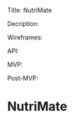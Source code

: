 <!-- Title: A working title for your app. (Feel free to have some fun with this.) -->

Title: NutriMate

<!-- Description: 4 to 5 sentences summarizing the features, functions, and goals. -->

Decription:

<!-- Wireframes: Mockups of your app on desktop, tablet, and mobile. -->

Wireframes:

<!-- API: Which API you will be using. -->

API:

<!-- MVP: Write out what your goals are for MVP, including the minimum, need-to-have features of your app. -->

MVP:

<!-- Post-MVP: Write out what your goals are for post-MVP, including nice-to-have features that you would like to implement once your MVP is complete. -->

Post-MVP:

# NutriMate
